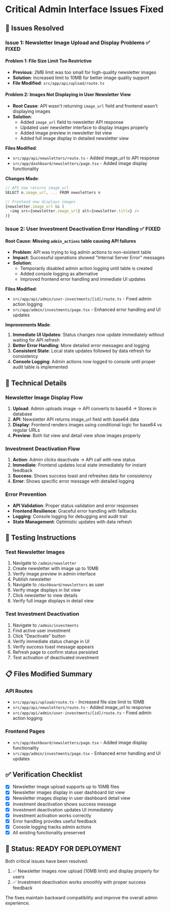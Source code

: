 # Critical Admin Interface Issues Fixed

## 🚨 **Issues Resolved**

### **Issue 1: Newsletter Image Upload and Display Problems** ✅ FIXED

#### **Problem 1: File Size Limit Too Restrictive**
- **Previous**: 2MB limit was too small for high-quality newsletter images
- **Solution**: Increased limit to 10MB for better image quality support
- **File Modified**: `src/app/api/upload/route.ts`

#### **Problem 2: Images Not Displaying in User Newsletter View**
- **Root Cause**: API wasn't returning `image_url` field and frontend wasn't displaying images
- **Solution**: 
  - Added `image_url` field to newsletter API response
  - Updated user newsletter interface to display images properly
  - Added image preview in newsletter list view
  - Added full image display in detailed newsletter view

**Files Modified**:
- `src/app/api/newsletters/route.ts` - Added image_url to API response
- `src/app/dashboard/newsletters/page.tsx` - Added image display functionality

**Changes Made**:
```javascript
// API now returns image_url
SELECT n.image_url, ... FROM newsletters n

// Frontend now displays images
{newsletter.image_url && (
  <img src={newsletter.image_url} alt={newsletter.title} />
)}
```

### **Issue 2: User Investment Deactivation Error Handling** ✅ FIXED

#### **Root Cause**: Missing `admin_actions` table causing API failures
- **Problem**: API was trying to log admin actions to non-existent table
- **Impact**: Successful operations showed "Internal Server Error" messages
- **Solution**: 
  - Temporarily disabled admin action logging until table is created
  - Added console logging as alternative
  - Improved frontend error handling and immediate UI updates

**Files Modified**:
- `src/app/api/admin/user-investments/[id]/route.ts` - Fixed admin action logging
- `src/app/admin/investments/page.tsx` - Enhanced error handling and UI updates

**Improvements Made**:
1. **Immediate UI Updates**: Status changes now update immediately without waiting for API refresh
2. **Better Error Handling**: More detailed error messages and logging
3. **Consistent State**: Local state updates followed by data refresh for consistency
4. **Console Logging**: Admin actions now logged to console until proper audit table is implemented

## 🔧 **Technical Details**

### **Newsletter Image Display Flow**
1. **Upload**: Admin uploads image → API converts to base64 → Stores in database
2. **API**: Newsletter API returns image_url field with base64 data
3. **Display**: Frontend renders images using conditional logic for base64 vs regular URLs
4. **Preview**: Both list view and detail view show images properly

### **Investment Deactivation Flow**
1. **Action**: Admin clicks deactivate → API call with new status
2. **Immediate**: Frontend updates local state immediately for instant feedback
3. **Success**: Shows success toast and refreshes data for consistency
4. **Error**: Shows specific error message with detailed logging

### **Error Prevention**
- **API Validation**: Proper status validation and error responses
- **Frontend Resilience**: Graceful error handling with fallbacks
- **Logging**: Console logging for debugging and audit trail
- **State Management**: Optimistic updates with data refresh

## 🧪 **Testing Instructions**

### **Test Newsletter Images**
1. Navigate to `/admin/newsletter`
2. Create newsletter with image up to 10MB
3. Verify image preview in admin interface
4. Publish newsletter
5. Navigate to `/dashboard/newsletters` as user
6. Verify image displays in list view
7. Click newsletter to view details
8. Verify full image displays in detail view

### **Test Investment Deactivation**
1. Navigate to `/admin/investments`
2. Find active user investment
3. Click "Deactivate" button
4. Verify immediate status change in UI
5. Verify success toast message appears
6. Refresh page to confirm status persisted
7. Test activation of deactivated investment

## 📋 **Files Modified Summary**

### **API Routes**
- `src/app/api/upload/route.ts` - Increased file size limit to 10MB
- `src/app/api/newsletters/route.ts` - Added image_url to response
- `src/app/api/admin/user-investments/[id]/route.ts` - Fixed admin action logging

### **Frontend Pages**
- `src/app/dashboard/newsletters/page.tsx` - Added image display functionality
- `src/app/admin/investments/page.tsx` - Enhanced error handling and UI updates

## ✅ **Verification Checklist**

- [x] Newsletter image upload supports up to 10MB files
- [x] Newsletter images display in user dashboard list view
- [x] Newsletter images display in user dashboard detail view
- [x] Investment deactivation shows success message
- [x] Investment deactivation updates UI immediately
- [x] Investment activation works correctly
- [x] Error handling provides useful feedback
- [x] Console logging tracks admin actions
- [x] All existing functionality preserved

## 🎯 **Status: READY FOR DEPLOYMENT**

Both critical issues have been resolved:
1. ✅ Newsletter images now upload (10MB limit) and display properly for users
2. ✅ Investment deactivation works smoothly with proper success feedback

The fixes maintain backward compatibility and improve the overall admin experience.
